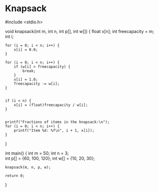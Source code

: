 # Knapsack
#include <stdio.h>


void knapsack(int m, int n, int p[], int w[]) {
    float x[n]; 
    int freecapacity = m; 
    int i;

  
    for (i = 0; i < n; i++) {
        x[i] = 0.0;
    }

    for (i = 0; i < n; i++) {
        if (w[i] > freecapacity) {
            break;
        }
        x[i] = 1.0; 
        freecapacity -= w[i];
    }

  
    if (i < n) {
        x[i] = (float)freecapacity / w[i]; 
    }


    printf("Fractions of items in the knapsack:\n");
    for (i = 0; i < n; i++) {
        printf("Item %d: %f\n", i + 1, x[i]);
    }
}

int main() {
    int m = 50; 
    int n = 3;  
    int p[] = {60, 100, 120}; 
    int w[] = {10, 20, 30};   

    knapsack(m, n, p, w);

    return 0;
}
